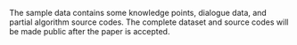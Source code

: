 The sample data contains some knowledge points, dialogue data, and partial algorithm source codes. The complete dataset and source codes will be made public after the paper is accepted.
